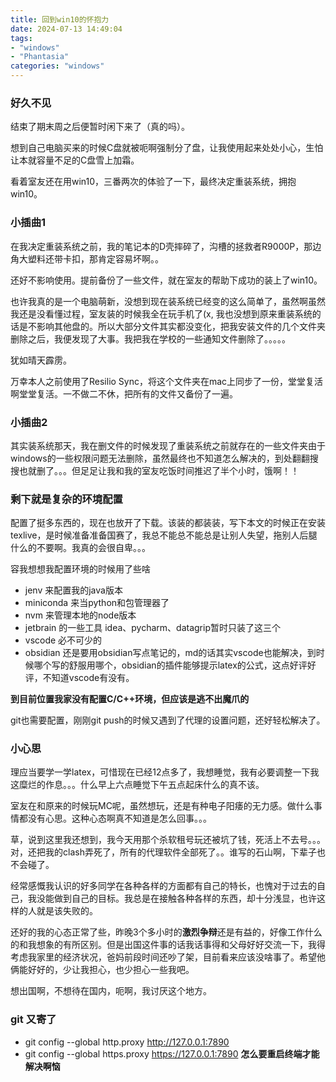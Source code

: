 ```yaml
---
title: 回到win10的怀抱力
date: 2024-07-13 14:49:04
tags: 
- "windows"
- "Phantasia"
categories: "windows"
---
```


### 好久不见

结束了期末周之后便暂时闲下来了（真的吗）。

想到自己电脑买来的时候C盘就被呃啊强制分了盘，让我使用起来处处小心，生怕让本就容量不足的C盘雪上加霜。

看着室友还在用win10，三番两次的体验了一下，最终决定重装系统，拥抱win10。

### 小插曲1

在我决定重装系统之前，我的笔记本的D壳摔碎了，沟槽的拯救者R9000P，那边角大塑料还带卡扣，那肯定容易坏啊。。

还好不影响使用。提前备份了一些文件，就在室友的帮助下成功的装上了win10。

也许我真的是一个电脑萌新，没想到现在装系统已经变的这么简单了，虽然啊虽然我还是没看懂过程，室友装的时候我全在玩手机了(x, 我也没想到原来重装系统的话是不影响其他盘的。所以大部分文件其实都没变化，把我安装文件的几个文件夹删除之后，我便发现了大事。我把我在学校的一些通知文件删除了。。。。。

犹如晴天霹雳。

万幸本人之前使用了Resilio Sync，将这个文件夹在mac上同步了一份，堂堂复活啊堂堂复活。一不做二不休，把所有的文件又备份了一遍。

### 小插曲2

其实装系统那天，我在删文件的时候发现了重装系统之前就存在的一些文件夹由于windows的一些权限问题无法删除，虽然最终也不知道怎么解决的，到处翻翻搜搜也就删了。。。但足足让我和我的室友吃饭时间推迟了半个小时，饿啊！！


### 剩下就是复杂的环境配置

配置了挺多东西的，现在也放开了下载。该装的都装装，写下本文的时候正在安装texlive，是时候准备准备国赛了，我总不能总不能总是让别人失望，拖别人后腿什么的不要啊。我真的会很自卑。。。

容我想想我配置环境的时候用了些啥
- jenv 来配置我的java版本
- miniconda 来当python和包管理器了
- nvm 来管理本地的node版本
- jetbrain 的一些工具 idea、pycharm、datagrip暂时只装了这三个
- vscode 必不可少的
- obsidian 还是要用obsidian写点笔记的，md的话其实vscode也能解决，到时候哪个写的舒服用哪个，obsidian的插件能够提示latex的公式，这点好评好评，不知道vscode有没有。

**到目前位置我家没有配置C/C++环境，但应该是逃不出魔爪的**

git也需要配置，刚刚git push的时候又遇到了代理的设置问题，还好轻松解决了。


### 小心思
理应当要学一学latex，可惜现在已经12点多了，我想睡觉，我有必要调整一下我这糜烂的作息。。。什么早上六点睡觉下午五点起床什么的真不该。

室友在和原来的时候玩MC呢，虽然想玩，还是有种电子阳痿的无力感。做什么事情都没有心思。这种心态啊真不知道是怎么回事。。。

草，说到这里我还想到，我今天用那个杀软租号玩还被坑了钱，死活上不去号。。。对，还把我的clash弄死了，所有的代理软件全部死了。。谁写的石山啊，下辈子也不会碰了。

经常感慨我认识的好多同学在各种各样的方面都有自己的特长，也愧对于过去的自己，我没能做到自己的目标。我总是在接触各种各样的东西，却十分浅显，也许这样的人就是该失败的。

还好的我的心态正常了些，昨晚3个多小时的**激烈争辩**还是有益的，好像工作什么的和我想象的有所区别。但是出国这件事的话我话事得和父母好好交流一下，我得考虑我家里的经济状况，爸妈前段时间还吵了架，目前看来应该没啥事了。希望他俩能好好的，少让我担心，也少担心一些我吧。

想出国啊，不想待在国内，呃啊，我讨厌这个地方。


### git 又寄了
- git config --global http.proxy http://127.0.0.1:7890
- git config --global https.proxy https://127.0.0.1:7890
**怎么要重启终端才能解决啊恼**
